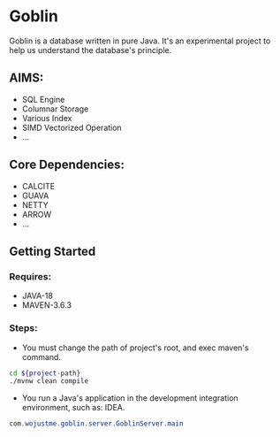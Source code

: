 # Goblin

Goblin is a database written in pure Java. It's an experimental project to help us understand the database's principle.

## AIMS:
* SQL Engine
* Columnar Storage
* Various Index
* SIMD Vectorized Operation
* ...

## Core Dependencies:
* CALCITE
* GUAVA
* NETTY
* ARROW
* ...


## Getting Started

### Requires:
* JAVA-18
* MAVEN-3.6.3

### Steps:
* You must change the path of project's root, and exec maven's command.
```sh
cd ${project-path}
./mvnw clean compile
```

* You run a Java's application in the development integration environment, such as: IDEA.
```java
com.wojustme.goblin.server.GoblinServer.main
```

